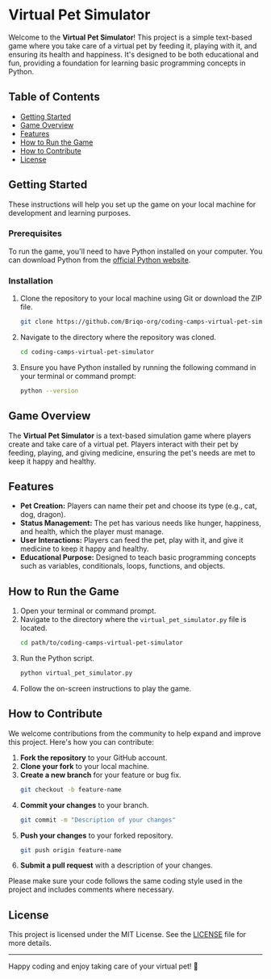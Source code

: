 # Virtual Pet Simulator

Welcome to the **Virtual Pet Simulator**! This project is a simple text-based game where you take care of a virtual pet by feeding it, playing with it, and ensuring its health and happiness. It's designed to be both educational and fun, providing a foundation for learning basic programming concepts in Python.

## Table of Contents

- [Getting Started](#getting-started)
- [Game Overview](#game-overview)
- [Features](#features)
- [How to Run the Game](#how-to-run-the-game)
- [How to Contribute](#how-to-contribute)
- [License](#license)

## Getting Started

These instructions will help you set up the game on your local machine for development and learning purposes.

### Prerequisites

To run the game, you'll need to have Python installed on your computer. You can download Python from the [official Python website](https://www.python.org/downloads/).

### Installation

1. Clone the repository to your local machine using Git or download the ZIP file.
    ```bash
    git clone https://github.com/Briqo-org/coding-camps-virtual-pet-simulator
    ```
2. Navigate to the directory where the repository was cloned.
    ```bash
    cd coding-camps-virtual-pet-simulator
    ```
3. Ensure you have Python installed by running the following command in your terminal or command prompt:
    ```bash
    python --version
    ```

## Game Overview

The **Virtual Pet Simulator** is a text-based simulation game where players create and take care of a virtual pet. Players interact with their pet by feeding, playing, and giving medicine, ensuring the pet's needs are met to keep it happy and healthy.

## Features

- **Pet Creation:** Players can name their pet and choose its type (e.g., cat, dog, dragon).
- **Status Management:** The pet has various needs like hunger, happiness, and health, which the player must manage.
- **User Interactions:** Players can feed the pet, play with it, and give it medicine to keep it happy and healthy.
- **Educational Purpose:** Designed to teach basic programming concepts such as variables, conditionals, loops, functions, and objects.

## How to Run the Game

1. Open your terminal or command prompt.
2. Navigate to the directory where the `virtual_pet_simulator.py` file is located.
    ```bash
    cd path/to/coding-camps-virtual-pet-simulator
    ```
3. Run the Python script.
    ```bash
    python virtual_pet_simulator.py
    ```
4. Follow the on-screen instructions to play the game.

## How to Contribute

We welcome contributions from the community to help expand and improve this project. Here's how you can contribute:

1. **Fork the repository** to your GitHub account.
2. **Clone your fork** to your local machine.
3. **Create a new branch** for your feature or bug fix.
    ```bash
    git checkout -b feature-name
    ```
4. **Commit your changes** to your branch.
    ```bash
    git commit -m "Description of your changes"
    ```
5. **Push your changes** to your forked repository.
    ```bash
    git push origin feature-name
    ```
6. **Submit a pull request** with a description of your changes.

Please make sure your code follows the same coding style used in the project and includes comments where necessary.

## License

This project is licensed under the MIT License. See the [LICENSE](LICENSE) file for more details.

---

Happy coding and enjoy taking care of your virtual pet! 🐾
